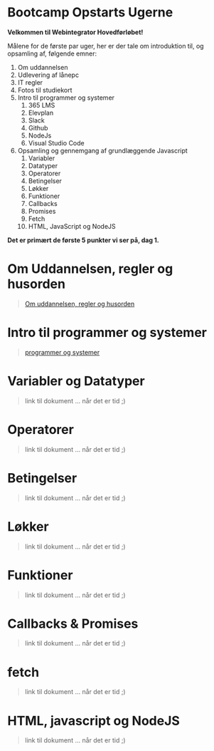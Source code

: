 # Bootcamp Opstarts Ugerne
**Velkommen til Webintegrator Hovedførløbet!**

Målene for de første par uger, her er der tale om introduktion til, og opsamling af, følgende emner:
1. Om uddannelsen 
1. Udlevering af lånepc
1. IT regler
1. Fotos til studiekort
1. Intro til programmer og systemer
   1. 365 LMS
   1. Elevplan
   1. Slack
   1. Github
   1. NodeJs
   1. Visual Studio Code
1. Opsamling og gennemgang af grundlæggende Javascript 
   1. Variabler
   1. Datatyper
   1. Operatorer
   1. Betingelser
   1. Løkker
   1. Funktioner
   1. Callbacks
   1. Promises
   1. Fetch
   1. HTML, JavaScript og NodeJS

**Det er primært de første 5 punkter vi ser på, dag 1.**

# Om Uddannelsen, regler og husorden
>[Om uddannelsen, regler og husorden](regler-og-husorden.md)


# Intro til programmer og systemer 
>[programmer og systemer](programmer-og-systemer.md)



# Variabler og Datatyper 
>link til dokument ... når det er tid ;) 


# Operatorer 
>link til dokument ... når det er tid ;) 


# Betingelser 
>link til dokument ... når det er tid ;) 


# Løkker 
>link til dokument ... når det er tid ;) 


# Funktioner 
>link til dokument ... når det er tid ;) 


# Callbacks & Promises
>link til dokument ... når det er tid ;) 


# fetch 
>link til dokument ... når det er tid ;) 


# HTML, javascript og NodeJS
>link til dokument ... når det er tid ;) 